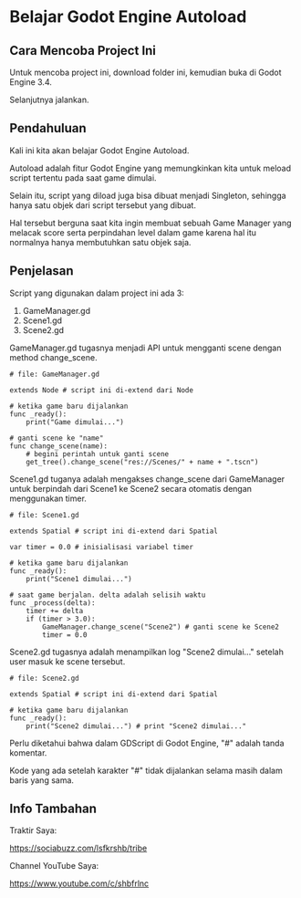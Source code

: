 # Belajar Godot Engine Autoload
## Cara Mencoba Project Ini

Untuk mencoba project ini, download folder ini, kemudian buka di Godot Engine 3.4.

Selanjutnya jalankan.

## Pendahuluan

Kali ini kita akan belajar Godot Engine Autoload.

Autoload adalah fitur Godot Engine yang memungkinkan kita untuk meload script tertentu pada saat game dimulai.

Selain itu, script yang diload juga bisa dibuat menjadi Singleton, sehingga hanya satu objek dari script tersebut yang dibuat.

Hal tersebut berguna saat kita ingin membuat sebuah Game Manager yang melacak score serta perpindahan level dalam game karena hal itu normalnya hanya membutuhkan satu objek saja.

## Penjelasan

Script yang digunakan dalam project ini ada 3:

1. GameManager.gd
2. Scene1.gd
3. Scene2.gd

GameManager.gd tugasnya menjadi API untuk mengganti scene dengan method change_scene.

```
# file: GameManager.gd

extends Node # script ini di-extend dari Node

# ketika game baru dijalankan
func _ready():
	print("Game dimulai...")

# ganti scene ke "name"
func change_scene(name):
	# begini perintah untuk ganti scene
	get_tree().change_scene("res://Scenes/" + name + ".tscn")
```

Scene1.gd tuganya adalah mengakses change_scene dari GameManager untuk berpindah dari Scene1 ke Scene2 secara otomatis dengan menggunakan timer.

```
# file: Scene1.gd

extends Spatial # script ini di-extend dari Spatial

var timer = 0.0 # inisialisasi variabel timer

# ketika game baru dijalankan
func _ready():
	print("Scene1 dimulai...")

# saat game berjalan. delta adalah selisih waktu
func _process(delta):
	timer += delta
	if (timer > 3.0):
		GameManager.change_scene("Scene2") # ganti scene ke Scene2
		timer = 0.0
```



Scene2.gd tugasnya adalah menampilkan log "Scene2 dimulai..." setelah user masuk ke scene tersebut.

```
# file: Scene2.gd

extends Spatial # script ini di-extend dari Spatial

# ketika game baru dijalankan
func _ready():
	print("Scene2 dimulai...") # print "Scene2 dimulai..."
```

Perlu diketahui bahwa dalam GDScript di Godot Engine, "#" adalah tanda komentar.

Kode yang ada setelah karakter "#" tidak dijalankan selama masih dalam baris yang sama.

## Info Tambahan

Traktir Saya:

https://sociabuzz.com/lsfkrshb/tribe

Channel YouTube Saya:

https://www.youtube.com/c/shbfrlnc